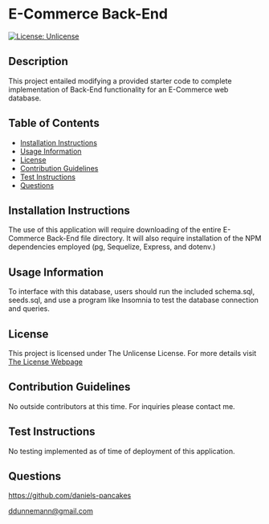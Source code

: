 # E-Commerce Back-End

[![License: Unlicense](https://img.shields.io/badge/License-Unlicense-blue.svg)](http://unlicense.org/)

## Description
This project entailed modifying a provided starter code to complete implementation of Back-End functionality for an E-Commerce web database.

## Table of Contents
* [Installation Instructions](#installation-instructions)
* [Usage Information](#usage-information)
* [License](#license)
* [Contribution Guidelines](#contribution-guidelines)
* [Test Instructions](#test-instructions)
* [Questions](#questions)

## Installation Instructions
The use of this application will require downloading of the entire E-Commerce Back-End file directory. It will also require installation of the NPM dependencies employed (pg, Sequelize, Express, and dotenv.)

## Usage Information
To interface with this database, users should run the included schema.sql, seeds.sql, and use a program like Insomnia to test the database connection and queries.

## License
This project is licensed under The Unlicense License. For more details visit [The License Webpage](http://unlicense.org/)
 

## Contribution Guidelines
No outside contributors at this time. For inquiries please contact me.

## Test Instructions
No testing implemented as of time of deployment of this application.

## Questions
https://github.com/daniels-pancakes

ddunnemann@gmail.com